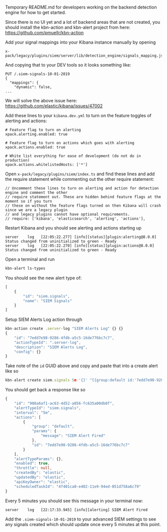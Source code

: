 Temporary README.md for developers working on the backend detection engine
for how to get started.

Since there is no UI yet and a lot of backend areas that are not created, you 
should install the kbn-action and kbn-alert project from here:
https://github.com/pmuellr/kbn-action

Add your signal mappings into your Kibana instance manually by opening

```
x-pack/legacy/plugins/siem/server/lib/detection_engine/signals_mapping.json
```

And copying that to your DEV tools so it looks something like:
```
PUT /.siem-signals-10-01-2019
{
  "mappings": {
    "dynamic": false,
...
```

We will solve the above issue here:
https://github.com/elastic/kibana/issues/47002

Add these lines to your `kibana.dev.yml` to turn on the feature toggles of alerting and actions:
```
# Feature flag to turn on alerting
xpack.alerting.enabled: true

# Feature flag to turn on actions which goes with alerting
xpack.actions.enabled: true

# White list everything for ease of development (do not do in production)
xpack.actions.whitelistedHosts: ['*']
```

Open `x-pack/legacy/plugins/siem/index.ts` and find these lines and add the require statement
while commenting out the other require statement:

```
// Uncomment these lines to turn on alerting and action for detection engine and comment the other
// require statement out. These are hidden behind feature flags at the moment so if you turn
// these on without the feature flags turned on then Kibana will crash since we are a legacy plugin
// and legacy plugins cannot have optional requirements.
// require: ['kibana', 'elasticsearch', 'alerting', 'actions'],
```

Restart Kibana and you should see alerting and actions starting up
```
server    log   [22:05:22.277] [info][status][plugin:alerting@8.0.0] Status changed from uninitialized to green - Ready
server    log   [22:05:22.270] [info][status][plugin:actions@8.0.0] Status changed from uninitialized to green - Ready
```

Open a terminal and run

```sh
kbn-alert ls-types
```

You should see the new alert type of:

```ts
[
    {
        "id": "siem.signals",
        "name": "SIEM Signals"
    }
]
```

Setup SIEM Alerts Log action through

```ts
kbn-action create .server-log "SIEM Alerts Log" {} {}
{
    "id": "7edd7e98-9286-4fdb-a5c5-16de776bc7c7",
    "actionTypeId": ".server-log",
    "description": "SIEM Alerts Log",
    "config": {}
}
```

Take note of the `id` GUID above and copy and paste that into a create alert like so

```ts
kbn-alert create siem.signals 5m '{}' "[{group:default id:'7edd7e98-9286-4fdb-a5c5-16de776bc7c7' params:{message: 'SIEM Alert Fired'}}]"
```

You should get back a response like so
```ts
{
    "id": "908a6af1-ac63-4d52-a856-fc635a00db0f",
    "alertTypeId": "siem.signals",
    "interval": "5m",
    "actions": [
        {
            "group": "default",
            "params": {
                "message": "SIEM Alert Fired"
            },
            "id": "7edd7e98-9286-4fdb-a5c5-16de776bc7c7"
        }
    ],
    "alertTypeParams": {},
    "enabled": true,
    "throttle": null,
    "createdBy": "elastic",
    "updatedBy": "elastic",
    "apiKeyOwner": "elastic",
    "scheduledTaskId": "4f401ca0-e402-11e9-94ed-051d758a6c79"
}
```

Every 5 minutes you should see this message in your terminal now:

```
server    log   [22:17:33.945] [info][alerting] SIEM Alert Fired
```

Add the `.siem-signals-10-01-2019` to your advanced SIEM settings to see any signals
created which should update once every 5 minutes at this point.